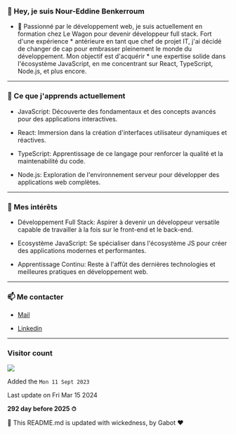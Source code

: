 

### 👋 Hey, je suis Nour-Eddine Benkerroum



* 🚀 Passionné par le développement web, je suis actuellement en formation chez Le Wagon pour devenir développeur full stack. Fort d'une expérience * antérieure en tant que chef de projet IT, j'ai décidé de changer de cap pour embrasser pleinement le monde du développement. Mon objectif est d'acquérir * une expertise solide dans l'écosystème JavaScript, en me concentrant sur React, TypeScript, Node.js, et plus encore.

---

### 🌱 Ce que j'apprends actuellement

* JavaScript: Découverte des fondamentaux et des concepts avancés pour des applications interactives.

* React: Immersion dans la création d'interfaces utilisateur dynamiques et réactives.

* TypeScript: Apprentissage de ce langage pour renforcer la qualité et la maintenabilité du code.

* Node.js: Exploration de l'environnement serveur pour développer des applications web complètes.

---

### 🎯 Mes intérêts

* Développement Full Stack: Aspirer à devenir un développeur versatile capable de travailler à la fois sur le front-end et le back-end.

* Ecosystème JavaScript: Se spécialiser dans l'écosystème JS pour créer des applications modernes et performantes.

* Apprentissage Continu: Reste à l'affût des dernières technologies et meilleures pratiques en développement web.

---

### 📫 Me contacter

*  [Mail](noureddine.benkerroum@gmail.com)

*  [Linkedin](https://www.linkedin.com/in/nbenkerroum/)

---

### Visitor count

<img src="https://profile-counter.glitch.me/BNoure/count.svg" />

Added the `Mon 11 Sept 2023`


Last update on Fri Mar 15 2024

**292 day before 2025 ⏱**

🤖 This README.md is updated with wickedness, by Gabot ❤️

